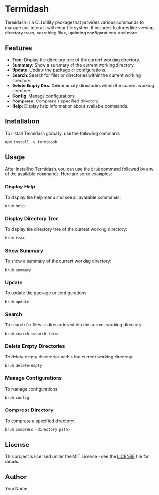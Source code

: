 # Termidash

Termidash is a CLI utility package that provides various commands to manage and interact with your file system. It includes features like viewing directory trees, searching files, updating configurations, and more.

## Features

- **Tree**: Display the directory tree of the current working directory.
- **Summary**: Show a summary of the current working directory.
- **Update**: Update the package or configurations.
- **Search**: Search for files or directories within the current working directory.
- **Delete Empty Dirs**: Delete empty directories within the current working directory.
- **Config**: Manage configurations.
- **Compress**: Compress a specified directory.
- **Help**: Display help information about available commands.

## Installation

To install Termidash globally, use the following command:

```sh
npm install -g termidash
```

## Usage

After installing Termidash, you can use the `bruh` command followed by any of the available commands. Here are some examples:

### Display Help

To display the help menu and see all available commands:

```sh
bruh help
```

### Display Directory Tree

To display the directory tree of the current working directory:

```sh
bruh tree
```

### Show Summary

To show a summary of the current working directory:

```sh
bruh summary
```

### Update

To update the package or configurations:

```sh
bruh update
```

### Search

To search for files or directories within the current working directory:

```sh
bruh search <search-term>
```

### Delete Empty Directories

To delete empty directories within the current working directory:

```sh
bruh delete-empty
```

### Manage Configurations

To manage configurations:

```sh
bruh config
```

### Compress Directory

To compress a specified directory:

```sh
bruh compress <directory-path>
```

## License

This project is licensed under the MIT License - see the [LICENSE](LICENSE) file for details.

## Author

Your Name
